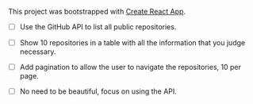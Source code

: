 This project was bootstrapped with [Create React App](https://github.com/facebook/create-react-app).

- [ ] Use the GitHub API to list all public repositories.

- [ ] Show 10 repositories in a table with all the information that you judge necessary.

- [ ] Add pagination to allow the user to navigate the repositories, 10 per page.

- [ ] No need to be beautiful, focus on using the API.
